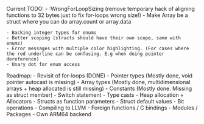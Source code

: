 Current TODO:
    - :WrongForLoopSizing (remove temporary hack of aligning functions to 32 bytes just to fix for-loops wrong size!)
    - Make Array be a struct where you can do array.count or array.data

    - Backing integer types for enums
    - Better scoping (structs should have their own scope, same with enums)
    - Error messages with multiple color highlighting. (For cases where the red underline can be confusing. E.g when doing pointer dereference)
    - Unary dot for enum access

Roadmap:
    - Revisit of for-loops (DONE)
    - Pointer types (Mostly done, void pointer autocast is missing)
    - Array types (Mostly done, multidimensional arrays + heap allocated is still missing)
    - Constants (Mostly done. Missing as struct member)
    - Switch statement
    - Type casts
    - Heap allocation + Allocators
    - Structs as function parameters
    - Struct default values
    - Bit operations
    - Compiling to LLVM
    - Foreign functions / C bindings
    - Modules / Packages
    - Own ARM64 backend
